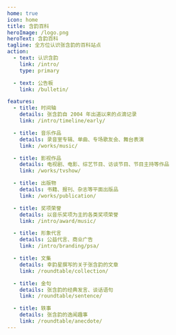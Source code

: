 ```yaml
---
home: true
icon: home
title: 含韵百科
heroImage: /logo.png
heroText: 含韵百科
tagline: 全方位认识张含韵的百科站点
action:
  - text: 认识含韵
    link: /intro/
    type: primary

  - text: 公告板
    link: /bulletin/

features:
  - title: 时间轴
    details: 张含韵自 2004 年出道以来的点滴记录
    link: /intro/timeline/early/

  - title: 音乐作品
    details: 录音室专辑、单曲、专场歌友会、舞台表演
    link: /works/music/

  - title: 影视作品
    details: 电视剧、电影、综艺节目、访谈节目、节目主持等作品
    link: /works/tvshow/

  - title: 出版物
    details: 书籍、报刊、杂志等平面出版品
    link: /works/publication/

  - title: 奖项荣誉
    details: 以音乐奖项为主的各类奖项荣誉
    link: /intro/award/music/

  - title: 形象代言
    details: 公益代言、商业广告
    link: /intro/branding/psa/

  - title: 文集
    details: 幸韵星撰写的关于张含韵的文章
    link: /roundtable/collection/

  - title: 金句
    details: 张含韵的经典发言、谈话语句
    link: /roundtable/sentence/

  - title: 轶事
    details: 张含韵的逸闻趣事
    link: /roundtable/anecdote/
---
```

